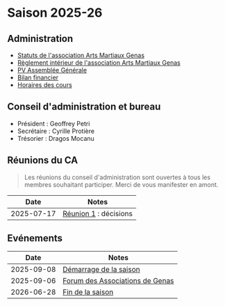 # Saison 2025-26

## Administration

- [Statuts de l'association Arts Martiaux Genas](/docs/legal/rfc/rfc-7-statuts-arts-martiaux-genas) <Badge type="info" text="2025" />
- [Règlement intérieur de l'association Arts Martiaux Genas](/docs/ssn/2025-26/reglement) <Badge type="info" text="2025" />
- [PV Assemblée Générale](ag/pv) <Badge type="warning" text="en cours" />
- [Bilan financier](bilan.md) <Badge type="warning" text="en cours" />
- [Horaires des cours](planning.md) <Badge type="info" text="2025" /> <Badge type="warning" text="en cours" />

## Conseil d'administration et bureau

- Président : Geoffrey Petri
- Secrétaire : Cyrille Protière
- Trésorier : Dragos Mocanu

## Réunions du CA

> Les réunions du conseil d'administration sont ouvertes à tous les membres souhaitant participer. Merci de vous manifester en amont.

| Date       | Notes |
| ---------- | ----- |
| 2025-07-17 | [Réunion 1]() : décisions |

## Evénements

| Date       | Notes |
| ---------- |------ |
| 2025-09-08 | [Démarrage de la saison]() |
| 2025-09-06 | [Forum des Associations de Genas]() |
| 2026-06-28 | [Fin de la saison]() |

